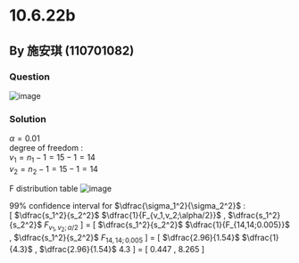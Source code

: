 # 10.6.22b

## By 施安琪 (110701082)

### Question
![image](https://github.com/HWTeng-Course/202402-Statistics/assets/162141633/f2366ba8-123a-4ab3-a1fb-a6fd7a92d6ec)

### Solution
$\alpha = 0.01$\
degree of freedom :\
$v_1 = n_1 - 1 = 15 -1 = 14$\
$v_2 = n_2 - 1 = 15 -1 = 14$

F distribution table
![image](https://github.com/HWTeng-Course/202402-Statistics/assets/162141633/4b3c28f3-3558-4127-9c26-036bde848364)


99% confidence interval for $\dfrac{\sigma_1^2}{\sigma_2^2}$ :\
[ $\dfrac{s_1^2}{s_2^2}$ $\dfrac{1}{F_{v_1,v_2;\alpha/2}}$ , $\dfrac{s_1^2}{s_2^2}$ $F_{v_1,v_2;\alpha/2}$ ] = [ $\dfrac{s_1^2}{s_2^2}$ $\dfrac{1}{F_{14,14;0.005}}$ , $\dfrac{s_1^2}{s_2^2}$ $F_{14,14;0.005}$ ] = [ $\dfrac{2.96}{1.54}$ $\dfrac{1}{4.3}$ , $\dfrac{2.96}{1.54}$ $4.3$ ] = [ 0.447 , 8.265 ]

